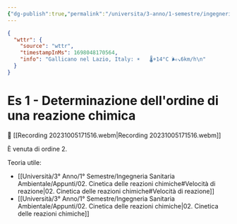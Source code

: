 ```yaml
---
{"dg-publish":true,"permalink":"/universita/3-anno/1-semestre/ingegneria-sanitaria-ambientale/esercitazioni/es-01-determinazione-dell-ordine-di-una-reazione-chimica-isa/"}
---
```




```json
{
  "wttr": {
    "source": "wttr",
    "timestampInMs": 1698048170564,
    "info": "Gallicano nel Lazio, Italy: ☀️   🌡️+14°C 🌬️↘6km/h\n"
  }
}
```

# Es 1 - Determinazione dell'ordine di una reazione chimica

🎤 [[Recording 20231005171516.webm\|Recording 20231005171516.webm]]

È venuta di ordine 2.


Teoria utile:
- [[Università/3° Anno/1° Semestre/Ingegneria Sanitaria Ambientale/Appunti/02. Cinetica delle reazioni chimiche#Velocità di reazione\|02. Cinetica delle reazioni chimiche#Velocità di reazione]]
- [[Università/3° Anno/1° Semestre/Ingegneria Sanitaria Ambientale/Appunti/02. Cinetica delle reazioni chimiche\|02. Cinetica delle reazioni chimiche]]
